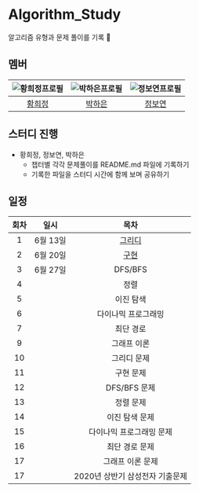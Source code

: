 # Algorithm_Study
알고리즘 유형과 문제 풀이를 기록 📝

## 멤버

|  ![황희정프로필](https://github.com/goatFE.png?size=100)  | ![박하은프로필](https://github.com/pullingoff.png?size=100) |    ![정보연프로필](https://github.com/boyeonJ.png?size=100)     |
|:---------------------------------------------------:|:-----------------------------------------------------:|:--------------------------------------------------:|
|          [황희정](https://github.com/goatFE)           |         [박하은](https://github.com/pullingoff)          |         [정보연](https://github.com/boyeonJ)          |                                                 |

## 스터디 진행

- 황희정, 정보연, 박하은
  - 챕터별 각각 문제풀이를 README.md 파일에 기록하기
  - 기록한 파일을 스터디 시간에 함께 보며 공유하기

## 일정

| 회차 |        일시        |   목차    | 
|:--:|:----------------:|:-------:|
| 1  | 6월 13일  |   [그리디](https://github.com/boyeonJ/Algorithm_Study/tree/main/%EB%8B%B9%EC%9E%A5%20%EC%A2%8B%EC%9D%80%20%EA%B2%83%EB%A7%8C%20%EC%84%A0%ED%83%9D%ED%95%98%EB%8A%94%20'%EA%B7%B8%EB%A6%AC%EB%94%94')    |
| 2  | 6월 20일  |  [구현](https://github.com/boyeonJ/Algorithm_Study/tree/main/%EC%95%84%EC%9D%B4%EB%94%94%EC%96%B4%EB%A5%BC%20%EC%BD%94%EB%93%9C%EB%A1%9C%20%EB%B0%94%EA%BE%B8%EB%8A%94%20'%EA%B5%AC%ED%98%84')   |
| 3  | 6월 27일  | DFS/BFS |
| 4  |   | 정렬 |
| 5  |   | 이진 탐색 |
| 6  |   | 다이나믹 프로그래밍 |
| 7  |   | 최단 경로 |
| 9  |  | 그래프 이론 |
| 10  |   | 그리디 문제 |
| 11  |   | 구현 문제 |
| 12  |   | DFS/BFS 문제 |
| 13  |   | 정렬 문제 |
| 14  |   | 이진 탐색 문제 |
| 15  |   | 다이나믹 프로그래밍 문제 |
| 16  |   | 최단 경로 문제 |
| 17  |   | 그래프 이론 문제 |
| 17  |   | 2020년 상반기 삼성전자 기출문제 |
